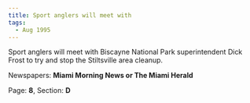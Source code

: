 ```yaml
---  
title: Sport anglers will meet with  
tags:  
  - Aug 1995  
---  
```

  
Sport anglers will meet with Biscayne National Park superintendent Dick Frost to try and stop the Stiltsville area cleanup.  
  
Newspapers: **Miami Morning News or The Miami Herald**  
  
Page: **8**, Section: **D** 

